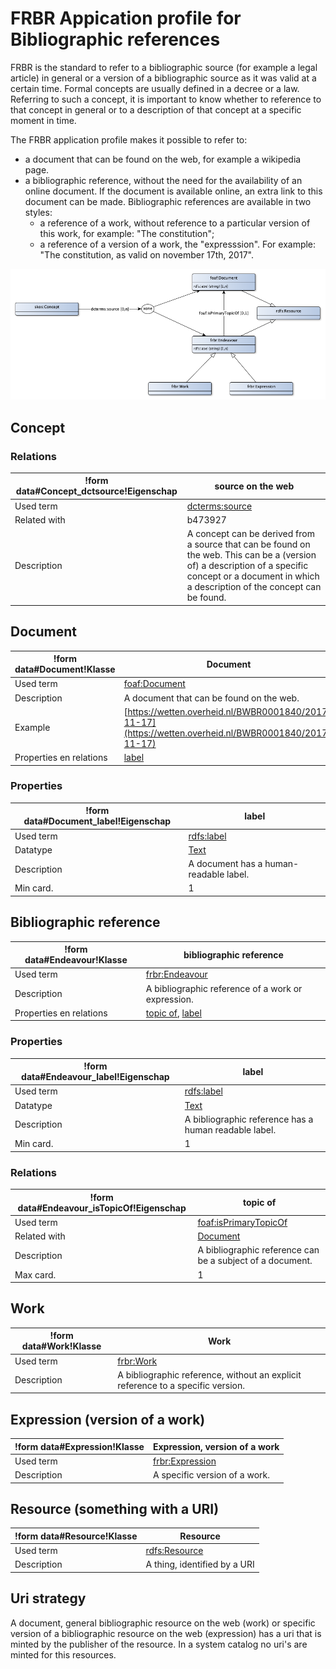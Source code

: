 # FRBR Appication profile for Bibliographic references


FRBR is the standard to refer to a bibliographic source (for example a legal article) in general or a version of a bibliographic source as it was valid at a certain time. Formal concepts are usually defined in a decree or a law. Referring to such a concept, it is important to know whether to reference to that concept in general or to a description of that concept at a specific moment in time.

The FRBR application profile makes it possible to refer to:
* a document that can be found on the web, for example a wikipedia page.
* a bibliographic reference, without the need for the availability of an online document. If the document is available online, an extra link to this document can be made. Bibliographic references are available in two styles:
  * a reference of a work, without reference to a particular version of this work, for example: "The constitution";
  * a reference of a version of a work, the "expresssion". For example: "The constitution, as valid on november 17th, 2017".


![](frbr-ap-sc.png)

## Concept

### Relations

|!form data#Concept_dctsource!Eigenschap|source on the web
|----------|------
|Used term|[dcterms:source](http://purl.org/dc/terms/source)
|Related with|b473927
|Description|A concept can be derived from a source that can be found on the web. This can be a (version of) a description of a specific concept or a document in which a description of the concept can be found.


## Document

|!form data#Document!Klasse|Document
|----------|------
|Used term|[foaf:Document](http://xmlns.com/foaf/0.1/Document)
|Description|A document that can be found on the web.
|Example|[https://wetten.overheid.nl/BWBR0001840/2017-11-17](https://wetten.overheid.nl/BWBR0001840/2017-11-17)
|Properties en relations|[label](#Document_label)


### Properties

|!form data#Document_label!Eigenschap|label
|----------|------
|Used term|[rdfs:label](http://www.w3.org/2000/01/rdf-schema#label)
|Datatype|[Text](http://www.w3.org/2001/XMLSchema#string)
|Description|A document has a human-readable label.
|Min card.|1


## Bibliographic reference

|!form data#Endeavour!Klasse|bibliographic reference
|----------|------
|Used term|[frbr:Endeavour](http://purl.org/vocab/frbr/core#Endeavour)
|Description|A bibliographic reference of a work or expression.
|Properties en relations|[topic of](#Endeavour_isTopicOf), [label](#Endeavour_label)


### Properties

|!form data#Endeavour_label!Eigenschap|label
|----------|------
|Used term|[rdfs:label](http://www.w3.org/2000/01/rdf-schema#label)
|Datatype|[Text](http://www.w3.org/2001/XMLSchema#string)
|Description|A bibliographic reference has a human readable label.
|Min card.|1


### Relations

|!form data#Endeavour_isTopicOf!Eigenschap|topic of
|----------|------
|Used term|[foaf:isPrimaryTopicOf](http://xmlns.com/foaf/0.1/isPrimaryTopicOf)
|Related with|[Document](#Document)
|Description|A bibliographic reference can be a subject of a document.
|Max card.|1


## Work

|!form data#Work!Klasse|Work
|----------|------
|Used term|[frbr:Work](http://purl.org/vocab/frbr/core#Work)
|Description|A bibliographic reference, without an explicit reference to a specific version.


## Expression (version of a work)

|!form data#Expression!Klasse|Expression, version of a work
|----------|------
|Used term|[frbr:Expression](http://purl.org/vocab/frbr/core#Expression)
|Description|A specific version of a work.


## Resource (something with a URI)

|!form data#Resource!Klasse|Resource
|----------|------
|Used term|[rdfs:Resource](http://www.w3.org/2000/01/rdf-schema#Resource)
|Description|A thing, identified by a URI


## Uri strategy


A document, general bibliographic resource on the web (work) or specific version of a bibliographic resource on the web (expression) has a uri that is minted by the publisher of the resource. In a system catalog no uri's are minted for this resources.


